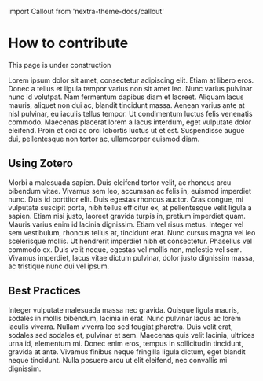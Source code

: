 import Callout from 'nextra-theme-docs/callout'

# How to contribute

<Callout type="warning" emoji="⚠️">
  This page is under construction
</Callout>

Lorem ipsum dolor sit amet, consectetur adipiscing elit. Etiam at libero eros. Donec a tellus et ligula tempor varius non sit amet leo. Nunc varius pulvinar nunc id volutpat. Nam fermentum dapibus diam et laoreet. Aliquam lacus mauris, aliquet non dui ac, blandit tincidunt massa. Aenean varius ante at nisl pulvinar, eu iaculis tellus tempor. Ut condimentum luctus felis venenatis commodo. Maecenas placerat lorem a lacus interdum, eget vulputate dolor eleifend. Proin et orci ac orci lobortis luctus ut et est. Suspendisse augue dui, pellentesque non tortor ac, ullamcorper euismod diam.

## Using Zotero

Morbi a malesuada sapien. Duis eleifend tortor velit, ac rhoncus arcu bibendum vitae. Vivamus sem leo, accumsan ac felis in, euismod imperdiet nunc. Duis id porttitor elit. Duis egestas rhoncus auctor. Cras congue, mi vulputate suscipit porta, nibh tellus efficitur ex, at pellentesque velit ligula a sapien. Etiam nisi justo, laoreet gravida turpis in, pretium imperdiet quam. Mauris varius enim id lacinia dignissim. Etiam vel risus metus. Integer vel sem vestibulum, rhoncus tellus at, tincidunt erat. Nunc cursus magna vel leo scelerisque mollis. Ut hendrerit imperdiet nibh et consectetur. Phasellus vel commodo ex. Duis velit neque, egestas vel mollis non, molestie vel sem. Vivamus imperdiet, lacus vitae dictum pulvinar, dolor justo dignissim massa, ac tristique nunc dui vel ipsum.

## Best Practices

Integer vulputate malesuada massa nec gravida. Quisque ligula mauris, sodales in mollis bibendum, lacinia in erat. Nunc pulvinar lacus ac lorem iaculis viverra. Nullam viverra leo sed feugiat pharetra. Duis velit erat, sodales sed sodales et, pulvinar et sem. Maecenas quis velit lacinia, ultrices urna id, elementum mi. Donec enim eros, tempus in sollicitudin tincidunt, gravida at ante. Vivamus finibus neque fringilla ligula dictum, eget blandit neque tincidunt. Nulla posuere arcu ut elit eleifend, nec convallis mi dignissim.